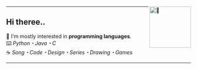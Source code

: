 [<img align="right" width="113" src="https://count.getloli.com/get/@:lyushher?theme=moebooru" alt="🍜">](https://youtu.be/9Z2I6S2ERNg)

---
## Hi theree..

🍰 I'm mostly interested in **programming languages**.                                                                                                                  
⌨️ *Python・Java・C*                                                                                                                                                                                                                                                                                        
☕️ *Song・Code・Design・Series・Drawing・Games*

---

<!--  

fav themes;
rule34 / moebooru

-->
